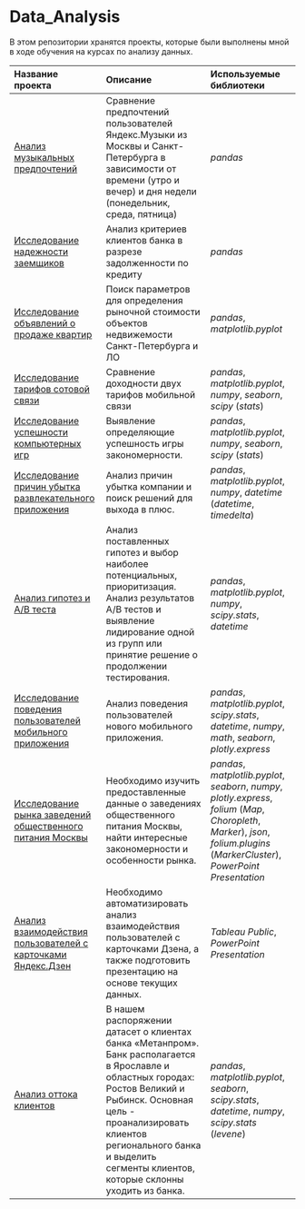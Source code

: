 # Data_Analysis

В этом репозитории хранятся проекты, которые были выполнены мной в ходе обучения на курсах по анализу данных.

| Название проекта | Описание | Используемые библиотеки | 
| :---------------------- | :---------------------- | :---------------------- |
| [Анализ музыкальных предпочтений](da_music) | Сравнение предпочтений пользователей Яндекс.Музыки из Москвы и Санкт-Петербурга в зависимости от времени (утро и вечер) и дня недели (понедельник, среда, пятница)| *pandas* |
| [Исследование надежности заемщиков](da_credit) | Анализ критериев клиентов банка в разрезе задолженности по кредиту | *pandas* |
| [Исследование объявлений о продаже квартир](da_apartment) | Поиск параметров для определения рыночной стоимости объектов недвижемости Санкт-Петербурга и ЛО | *pandas*, *matplotlib.pyplot* |
| [Исследование тарифов сотовой связи](da_mobile_tariff) | Сравнение доходности двух тарифов мобильной связи | *pandas*, *matplotlib.pyplot*, *numpy*, *seaborn*, *scipy* (*stats*) |
| [Исследование успешности компьютерных игр](da_games) | Выявление определяющие успешность игры закономерности. | *pandas*, *matplotlib.pyplot*, *numpy*, *seaborn*, *scipy* (*stats*) |
| [Исследование причин убытка развлекательного приложения](da_marketing) | Анализ причин убытка компании и поиск решений для выхода в плюс. | *pandas*, *matplotlib.pyplot*, *numpy*, *datetime* (*datetime*, *timedelta*)|
| [Анализ гипотез и A/B теста](da_business) | Анализ поставленных гипотез и выбор наиболее потенциальных, приоритизация. Анализ результатов A/B тестов и выявление лидирование одной из групп или принятие решение о продолжении тестирования. | *pandas*, *matplotlib.pyplot*, *numpy*, *scipy.stats*, *datetime*|
| [Исследование поведения пользователей мобильного приложения](da_mobile_app) | Анализ поведения пользователей нового мобильного приложения. | *pandas*, *matplotlib.pyplot*, *scipy.stats*, *datetime*, *numpy*, *math*, *seaborn*, *plotly.express*|
| [Исследование рынка заведений общественного питания Москвы](da_food) | Необходимо изучить предоставленные данные о заведениях общественного питания Москвы, найти интересные закономерности и особенности рынка. | *pandas*, *matplotlib.pyplot*, *seaborn*, *numpy*, *plotly.express*, *folium* (*Map*, *Choropleth*, *Marker*), *json*, *folium.plugins* (*MarkerCluster*), *PowerPoint Presentation*|
| [Анализ взаимодействия пользователей с карточками Яндекс.Дзен](da_dzen) | Необходимо автоматизировать анализ взаимодействия пользователей с карточками Дзена, а также подготовить презентацию на основе текущих данных. | *Tableau Public*, *PowerPoint Presentation*|
| [Анализ оттока клиентов](da_bank) | В нашем распоряжении датасет о клиентах банка «Метанпром». Банк располагается в Ярославле и областных городах: Ростов Великий и Рыбинск. Основная цель - проанализировать клиентов регионального банка и выделить сегменты клиентов, которые склонны уходить из банка. | *pandas*, *matplotlib.pyplot*, *seaborn*, *scipy.stats*, *datetime*, *numpy*, *scipy.stats* (*levene*)|
